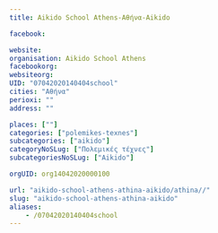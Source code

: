 ```yaml
---
title: Aikido School Athens-Αθήνα-Aikido

facebook:

website:
organisation: Aikido School Athens
facebookorg:
websiteorg:
UID: "07042020140404school"
cities: "Αθήνα"
perioxi: ""
address: ""

places: [""]
categories: ["polemikes-texnes"]
subcategories: ["aikido"]
categoryNoSLug: ["Πολεμικές τέχνες"]
subcategoriesNoSLug: ["Aikido"]

orgUID: org14042020000100

url: "aikido-school-athens-athina-aikido/athina//"
slug: "aikido-school-athens-athina-aikido"
aliases:
    - /07042020140404school
---
```





